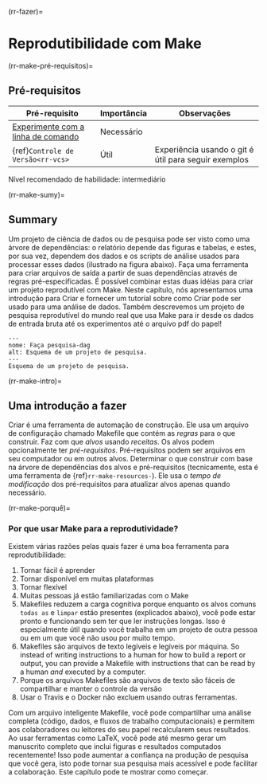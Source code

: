 (rr-fazer)=
# Reprodutibilidade com Make

(rr-make-pré-requisitos)=
## Pré-requisitos

| Pré-requisito                                                                                   | Importância | Observações                                          |
| ----------------------------------------------------------------------------------------------- | ----------- | ---------------------------------------------------- |
| [Experimente com a linha de comando](https://programminghistorian.org/en/lessons/intro-to-bash) | Necessário  |                                                      |
| {ref}`Controle de Versão<rr-vcs>`                                                         | Útil        | Experiência usando o git é útil para seguir exemplos |

Nível recomendado de habilidade: intermediário

(rr-make-sumy)=
## Summary

Um projeto de ciência de dados ou de pesquisa pode ser visto como uma árvore de dependências: o relatório depende das figuras e tabelas, e estes, por sua vez, dependem dos dados e os scripts de análise usados para processar esses dados (ilustrado na figura abaixo).  Faça uma ferramenta para criar arquivos de saída a partir de suas dependências através de regras pré-especificadas.  É possível combinar estas duas idéias para criar um projeto reprodutível com Make.  Neste capítulo, nós apresentamos uma introdução para Criar e fornecer um tutorial sobre como Criar pode ser usado para uma análise de dados.  Também descrevemos um projeto de pesquisa reprodutível do mundo real que usa Make para ir desde os dados de entrada bruta até os experimentos até o arquivo pdf do papel!

```{figure} ../figures/make-research-dag.png
---
nome: Faça pesquisa-dag
alt: Esquema de um projeto de pesquisa.
---
Esquema de um projeto de pesquisa.
```

(rr-make-intro)=
## Uma introdução a fazer

Criar é uma ferramenta de automação de construção. Ele usa um arquivo de configuração chamado Makefile que contém as *regras* para o que construir. Faz com que *alvos* usando *receitas*.  Os alvos podem opcionalmente ter *pré-requisitos*.  Pré-requisitos podem ser arquivos em seu computador ou em outros alvos. Determinar o que construir com base na árvore de dependências dos alvos e pré-requisitos (tecnicamente, esta é uma ferramenta de {ref}`rr-make-resources-`). Ele usa o *tempo de modificação* dos pré-requisitos para atualizar alvos apenas quando necessário.

(rr-make-porquê)=
### Por que usar Make para a reprodutividade?

Existem várias razões pelas quais fazer é uma boa ferramenta para reprodutibilidade:

1. Tornar fácil é aprender
1. Tornar disponível em muitas plataformas
1. Tornar flexível
1. Muitas pessoas já estão familiarizadas com o Make
1. Makefiles reduzem a carga cognitiva porque enquanto os alvos comuns `todas as` e `limpar` estão presentes (explicados abaixo), você pode estar pronto e funcionando sem ter que ler instruções longas. Isso é especialmente útil quando você trabalha em um projeto de outra pessoa ou em um que você não usou por muito tempo.
1. Makefiles são arquivos de texto legíveis e legíveis por máquina. So instead of writing instructions to a human for how to build a report or output, you can provide a Makefile with instructions that can be read by a human *and* executed by a computer.
1. Porque os arquivos Makefiles são arquivos de texto são fáceis de compartilhar e manter o controle da versão
1. Usar o Travis e o Docker não excluem usando outras ferramentas.

Com um arquivo inteligente Makefile, você pode compartilhar uma análise completa (código, dados, e fluxos de trabalho computacionais) e permitem aos colaboradores ou leitores do seu papel recalcularem seus resultados. Ao usar ferramentas como LaTeX, você pode até mesmo gerar um manuscrito completo que inclui figuras e resultados computados recentemente! Isso pode aumentar a confiança na produção de pesquisa que você gera, isto pode tornar sua pesquisa mais acessível e pode facilitar a colaboração. Este capítulo pode te mostrar como começar.

